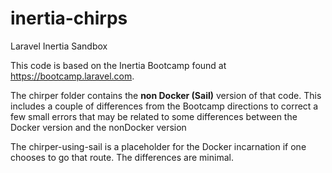 # inertia-chirps
Laravel Inertia Sandbox

This code is based on the Inertia Bootcamp found at https://bootcamp.laravel.com.  

The chirper folder contains the **non Docker (Sail)** version of that code.  This includes a couple of differences from the Bootcamp directions to correct a few small errors that may be related to some differences between the Docker version and the nonDocker version

The chirper-using-sail is a placeholder for the Docker incarnation if one chooses to go that route.  The differences are minimal.